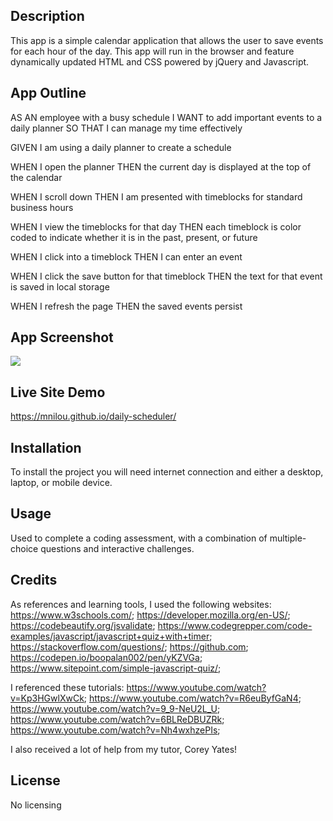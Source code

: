 ## Description

This app is a simple calendar application that allows the user to save events for each hour of the day. This app will run in the browser and feature dynamically updated HTML and CSS powered by jQuery and Javascript.

<!-- Starter html and css files are provided in the ./Develop folder. You should familiarize yourself with the code in these files before proceeding to pseudo-code your approach for solving the problem. -->

## App Outline
AS AN employee with a busy schedule
I WANT to add important events to a daily planner
SO THAT I can manage my time effectively

GIVEN I am using a daily planner to create a schedule

WHEN I open the planner
THEN the current day is displayed at the top of the calendar

WHEN I scroll down
THEN I am presented with timeblocks for standard business hours

WHEN I view the timeblocks for that day
THEN each timeblock is color coded to indicate whether it is in the past, present, or future

WHEN I click into a timeblock
THEN I can enter an event

WHEN I click the save button for that timeblock
THEN the text for that event is saved in local storage

WHEN I refresh the page
THEN the saved events persist

## App Screenshot
<img src="Working Docs\screenshot.jpg">

## Live Site Demo
https://mnilou.github.io/daily-scheduler/ 

## Installation
To install the project you will need internet connection and either a desktop, laptop, or mobile device.

## Usage
Used to complete a coding assessment, with a combination of multiple-choice questions and interactive challenges. 

## Credits

As references and learning tools, I used the following websites:
https://www.w3schools.com/;
https://developer.mozilla.org/en-US/;
https://codebeautify.org/jsvalidate; 
https://www.codegrepper.com/code-examples/javascript/javascript+quiz+with+timer; 
https://stackoverflow.com/questions/; 
https://github.com;
https://codepen.io/boopalan002/pen/yKZVGa;
https://www.sitepoint.com/simple-javascript-quiz/;

I referenced these tutorials:
https://www.youtube.com/watch?v=Kp3HGwlXwCk; 
https://www.youtube.com/watch?v=R6euByfGaN4;
https://www.youtube.com/watch?v=9_9-NeU2L_U;
https://www.youtube.com/watch?v=6BLReDBUZRk;
https://www.youtube.com/watch?v=Nh4wxhzePIs; 


I also received a lot of help from my tutor, Corey Yates! 

## License

No licensing
